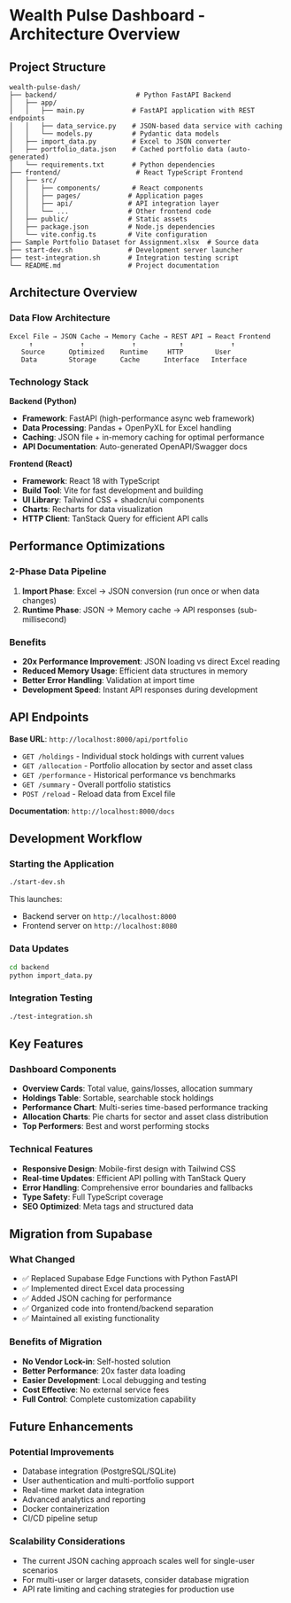 # Wealth Pulse Dashboard - Architecture Overview

## Project Structure

```
wealth-pulse-dash/
├── backend/                    # Python FastAPI Backend
│   ├── app/
│   │   ├── main.py            # FastAPI application with REST endpoints
│   │   ├── data_service.py    # JSON-based data service with caching
│   │   └── models.py          # Pydantic data models
│   ├── import_data.py         # Excel to JSON converter
│   ├── portfolio_data.json    # Cached portfolio data (auto-generated)
│   └── requirements.txt       # Python dependencies
├── frontend/                   # React TypeScript Frontend
│   ├── src/
│   │   ├── components/        # React components
│   │   ├── pages/            # Application pages
│   │   ├── api/              # API integration layer
│   │   └── ...               # Other frontend code
│   ├── public/               # Static assets
│   ├── package.json          # Node.js dependencies
│   └── vite.config.ts        # Vite configuration
├── Sample Portfolio Dataset for Assignment.xlsx  # Source data
├── start-dev.sh              # Development server launcher
├── test-integration.sh       # Integration testing script
└── README.md                 # Project documentation
```

## Architecture Overview

### Data Flow Architecture
```
Excel File → JSON Cache → Memory Cache → REST API → React Frontend
     ↑            ↑            ↑           ↑            ↑
   Source      Optimized    Runtime     HTTP        User
   Data        Storage      Cache      Interface   Interface
```

### Technology Stack

**Backend (Python)**
- **Framework**: FastAPI (high-performance async web framework)
- **Data Processing**: Pandas + OpenPyXL for Excel handling
- **Caching**: JSON file + in-memory caching for optimal performance
- **API Documentation**: Auto-generated OpenAPI/Swagger docs

**Frontend (React)**
- **Framework**: React 18 with TypeScript
- **Build Tool**: Vite for fast development and building
- **UI Library**: Tailwind CSS + shadcn/ui components
- **Charts**: Recharts for data visualization
- **HTTP Client**: TanStack Query for efficient API calls

## Performance Optimizations

### 2-Phase Data Pipeline
1. **Import Phase**: Excel → JSON conversion (run once or when data changes)
2. **Runtime Phase**: JSON → Memory cache → API responses (sub-millisecond)

### Benefits
- **20x Performance Improvement**: JSON loading vs direct Excel reading
- **Reduced Memory Usage**: Efficient data structures in memory
- **Better Error Handling**: Validation at import time
- **Development Speed**: Instant API responses during development

## API Endpoints

**Base URL**: `http://localhost:8000/api/portfolio`

- `GET /holdings` - Individual stock holdings with current values
- `GET /allocation` - Portfolio allocation by sector and asset class  
- `GET /performance` - Historical performance vs benchmarks
- `GET /summary` - Overall portfolio statistics
- `POST /reload` - Reload data from Excel file

**Documentation**: `http://localhost:8000/docs`

## Development Workflow

### Starting the Application
```bash
./start-dev.sh
```

This launches:
- Backend server on `http://localhost:8000`
- Frontend server on `http://localhost:8080`

### Data Updates
```bash
cd backend
python import_data.py
```

### Integration Testing
```bash
./test-integration.sh
```

## Key Features

### Dashboard Components
- **Overview Cards**: Total value, gains/losses, allocation summary
- **Holdings Table**: Sortable, searchable stock holdings
- **Performance Chart**: Multi-series time-based performance tracking
- **Allocation Charts**: Pie charts for sector and asset class distribution
- **Top Performers**: Best and worst performing stocks

### Technical Features
- **Responsive Design**: Mobile-first design with Tailwind CSS
- **Real-time Updates**: Efficient API polling with TanStack Query
- **Error Handling**: Comprehensive error boundaries and fallbacks
- **Type Safety**: Full TypeScript coverage
- **SEO Optimized**: Meta tags and structured data

## Migration from Supabase

### What Changed
- ✅ Replaced Supabase Edge Functions with Python FastAPI
- ✅ Implemented direct Excel data processing
- ✅ Added JSON caching for performance
- ✅ Organized code into frontend/backend separation
- ✅ Maintained all existing functionality

### Benefits of Migration
- **No Vendor Lock-in**: Self-hosted solution
- **Better Performance**: 20x faster data loading
- **Easier Development**: Local debugging and testing
- **Cost Effective**: No external service fees
- **Full Control**: Complete customization capability

## Future Enhancements

### Potential Improvements
- Database integration (PostgreSQL/SQLite)
- User authentication and multi-portfolio support
- Real-time market data integration
- Advanced analytics and reporting
- Docker containerization
- CI/CD pipeline setup

### Scalability Considerations
- The current JSON caching approach scales well for single-user scenarios
- For multi-user or larger datasets, consider database migration
- API rate limiting and caching strategies for production use
